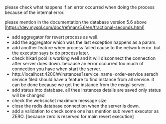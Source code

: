 please check what happens if an error occurred when doing the process because of the internal error.

please mention in the documentation the database version 5.6
above [https://dev.mysql.com/doc/refman/5.6/en/fractional-seconds.html]

- add aggregator for revert process as well.
- add the aggregator which was the last exception happens as a param.
- add another feature when process failed cause to the network error. but the executor says tx do process later.
- check hikari pool is working well and it will disconnect the connection after server does down. because an error
  occurred too much of connection you have when start the server.
- http://localhost:4200/#/instances?service_name=order-service serach service filed should have a feature to find
  instance from all service. it can be done because we get the instance from the msqyl server.
- add status into database. all thee instances details are saved only status will be changed
- check the websocket maximum message size
- close the redis database connection when the server is down.
- add a validation to check some one has mention sub revert executor as
  ZERO. [because zero is reserved for main revert execution]
